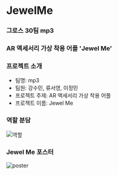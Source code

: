 # JewelMe

### 그로스 30팀 mp3
### AR 액세서리 가상 착용 어플 'Jewel Me'

###   

### 프로젝트 소개
* 팀명: mp3
* 팀원: 강수민, 류서영, 이정민
* 프로젝트 주제: AR 액세서리 가상 착용 어플
* 프로젝트 이름: Jewel Me

###

### 역할 분담
![역할](https://user-images.githubusercontent.com/90131462/170628729-49d19dc2-4541-4c3f-87d6-c1c80fdf631b.jpg)

###

### Jewel Me 포스터
![poster](https://user-images.githubusercontent.com/90131462/170628706-303c1e77-086a-4846-92b8-4f18c85c1aaa.png)
